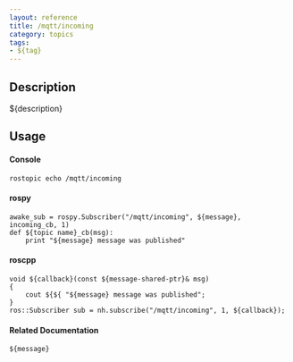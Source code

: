 ```yaml
---
layout: reference
title: /mqtt/incoming
category: topics
tags: 
- ${tag}
---
```


## Description
${description}

## Usage
#### Console
```
rostopic echo /mqtt/incoming
```

#### rospy
```
awake_sub = rospy.Subscriber("/mqtt/incoming", ${message}, incoming_cb, 1)
def ${topic name}_cb(msg):
    print "${message} message was published"
```

#### roscpp
```
void ${callback}(const ${message-shared-ptr}& msg)
{
    cout ${${ "${message} message was published";
}
ros::Subscriber sub = nh.subscribe("/mqtt/incoming", 1, ${callback});
```

#### Related Documentation
``${message}``